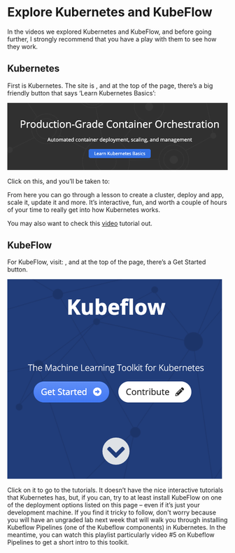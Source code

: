 # Explore Kubernetes and KubeFlow

In the videos we explored Kubernetes and KubeFlow, and before going further, I strongly recommend that you have a play with them to see how they work. 

## Kubernetes

First is Kubernetes. The site is [](https://kubernetes.io/), and at the top of the page, there’s a big friendly button that says ‘Learn Kubernetes Basics’:

![](PkxIvvx.png)

Click on this, and you’ll be taken to: [](https://kubernetes.io/docs/tutorials/kubernetes-basics/)

From here you can go through a lesson to create a cluster, deploy and app, scale it, update it and more. It’s interactive, fun, and worth a couple of hours of your time to really get into how Kubernetes works.

You may also want to check this [video](https://youtu.be/H06qrNmGqyE) tutorial out. 

## KubeFlow

For KubeFlow, visit: [](https://www.kubeflow.org/), and at the top of the page, there’s a Get Started button.

![](KEzxaw.png)

Click on it to go to the tutorials. It doesn’t have the nice interactive tutorials that Kubernetes has, but, if you can, try to at least install KubeFlow on one of the deployment options listed on this page – even if it’s just your development machine. If you find it tricky to follow, don't worry because you will have an ungraded lab next week that will walk you through installing Kubeflow Pipelines (one of the Kubeflow components) in Kubernetes. In the meantime, you can watch this playlist particularly video #5 on Kubeflow Pipelines to get a short intro to this toolkit.
